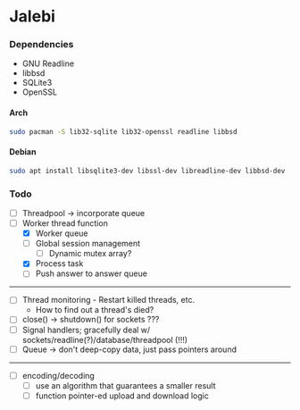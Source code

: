 # Jalebi

### Dependencies

- GNU Readline
- libbsd
- SQLite3
- OpenSSL

#### Arch

```bash
sudo pacman -S lib32-sqlite lib32-openssl readline libbsd
```

#### Debian

```bash
sudo apt install libsqlite3-dev libssl-dev libreadline-dev libbsd-dev
```

### Todo

- [ ] Threadpool -> incorporate queue
- [ ] Worker thread function
    - [x] Worker queue
    - [ ] Global session management
        - [ ] Dynamic mutex array?
    - [x] Process task
    - [ ] Push answer to answer queue

---

- [ ] Thread monitoring - Restart killed threads, etc.
    - How to find out a thread's died?
- [ ] close() -> shutdown() for sockets ???
- [ ] Signal handlers; gracefully deal w/ sockets/readline(?)/database/threadpool (!!!)
- [ ] Queue -> don't deep-copy data, just pass pointers around

---

- [ ] encoding/decoding
    - [ ] use an algorithm that guarantees a smaller result
    - [ ] function pointer-ed upload and download logic
